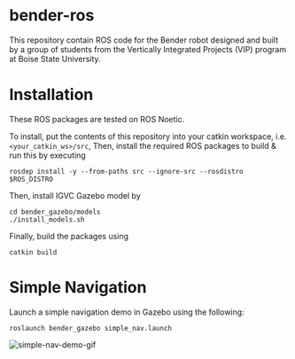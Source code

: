# bender-ros
This repository contain ROS code for the Bender robot designed and built by a group of students from the Vertically Integrated Projects (VIP) program at Boise State University.

# Installation

These ROS packages are tested on ROS Noetic.

To install, put the contents of this repository into your catkin workspace, i.e.
`<your_catkin_ws>/src`, Then, install the required ROS packages to build & run this by executing
```
rosdep install -y --from-paths src --ignore-src --rosdistro $ROS_DISTRO
```
Then, install IGVC Gazebo model by
```
cd bender_gazebo/models
./install_models.sh
```
Finally, build the packages using
```
catkin build
```

# Simple Navigation
Launch a simple navigation demo in Gazebo using the following:
```
roslaunch bender_gazebo simple_nav.launch
```
![simple-nav-demo-gif](https://github.com/boisestate-vip/bender-ros/raw/master/media/gifs/first-nav.gif)

